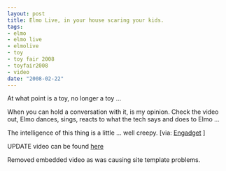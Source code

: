 ```yaml
--- 
layout: post
title: Elmo Live, in your house scaring your kids.
tags: 
- elmo
- elmo live
- elmolive
- toy
- toy fair 2008
- toyfair2008
- video
date: "2008-02-22"
---
```

At what point is a toy, no longer a toy ...

When you can hold a conversation with it, is my opinion. Check the video out, Elmo dances, sings, reacts to what the tech says and does to Elmo ...

The intelligence of this thing is a little ... well creepy.
[via: <a href="http://www.engadget.com/2008/02/19/elmo-live-breaks-it-down-on-video-seems-too-smart-for-his-own-g/" title="Elmo Live, in your house scaring your kids" target="_blank">Engadget</a> ]

UPDATE video can be found <a href="http://youtube.com/watch?v=e5Dvw51Rufk" title="Elmo Live, in your house scaring your kids" target="_blank">here</a>

Removed embedded video as was causing site template problems.

